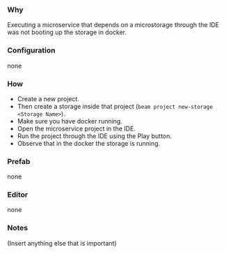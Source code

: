 ### Why
Executing a microservice that depends on a microstorage through the IDE was not booting up the storage in docker.

### Configuration
none

### How
 - Create a new project.
 - Then create a storage inside that project (`beam project new-storage <Storage Name>`).
 - Make sure you have docker running.
 - Open the microservice project in the IDE.
 - Run the project through the IDE using the Play button.
 - Observe that in the docker the storage is running.

### Prefab
none

### Editor
none

### Notes
(Insert anything else that is important)